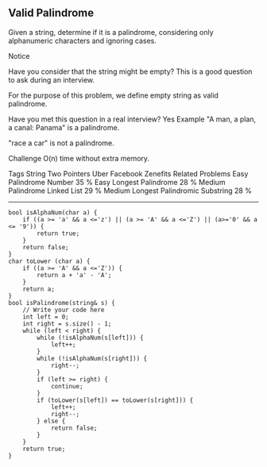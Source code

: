 ## Valid Palindrome  ##

Given a string, determine if it is a palindrome, considering only alphanumeric characters and ignoring cases.

 Notice

Have you consider that the string might be empty? This is a good question to ask during an interview.

For the purpose of this problem, we define empty string as valid palindrome.

Have you met this question in a real interview? Yes
Example
"A man, a plan, a canal: Panama" is a palindrome.

"race a car" is not a palindrome.

Challenge 
O(n) time without extra memory.

Tags 
String Two Pointers Uber Facebook Zenefits
Related Problems 
Easy Palindrome Number 35 %
Easy Longest Palindrome 28 %
Medium Palindrome Linked List 29 %
Medium Longest Palindromic Substring 28 %

----------
    bool isAlphaNum(char a) {
        if ((a >= 'a' && a <='z') || (a >= 'A' && a <='Z') || (a>='0' && a <= '9')) {
            return true;
        }
        return false;
    }
    char toLower (char a) {
        if ((a >= 'A' && a <='Z')) {
            return a + 'a' - 'A';
        }
        return a;
    }
    bool isPalindrome(string& s) {
        // Write your code here
        int left = 0;
        int right = s.size() - 1;
        while (left < right) {
            while (!isAlphaNum(s[left])) {
                left++;
            }
            while (!isAlphaNum(s[right])) {
                right--;
            }
            if (left >= right) {
                continue;
            }
            if (toLower(s[left]) == toLower(s[right])) {
                left++;
                right--;
            } else {
                return false;
            }
        }
        return true;
    }